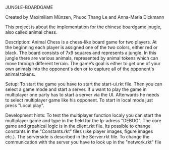 JUNGLE-BOARDGAME

Created by Maximiliam Münzen, Phuoc Thang Le and Anna-Maria Dickmann

This project is about the implementation for the chinese boardgame jnugle, also called animal chess.

Description:
Animal Chess is a chess-like board game for two players. At the beginning each player is assigned one of 
the  two  colors,  either  red  or  black.  The  board  consists  of  7x9  squares  and  represents  a  jungle.  In  this 
jungle there are various animals, represented by animal tokens which can move through different terrain. 
The game’s goal is either to get one of your own animals into the opponent's den or to capture all of the 
opponent's animal tokens. 

Setup:
To start the game you have to start the start-ui.rkt file. Then you can select a game mode and start a server. If u want to play the game in multiplayer one party has to start a server via the UI. Afterwards he needs to select multiplayer game like his opponent. 
To start in local mode just press "Local play".

Development hints:
To test the multiplayer function localy you can start the multiplayer game and type in the field for the Ip-adress "DEBUG". 
The core game and grpahical logic is in the client.rkt file.
Its possible to change constants in the "Constants.rkt" files (like player images, figure images etc.).
The serverside is described in the Server.rkt file.
To change the communication with the server you have to look up in the "network.rkt" file
